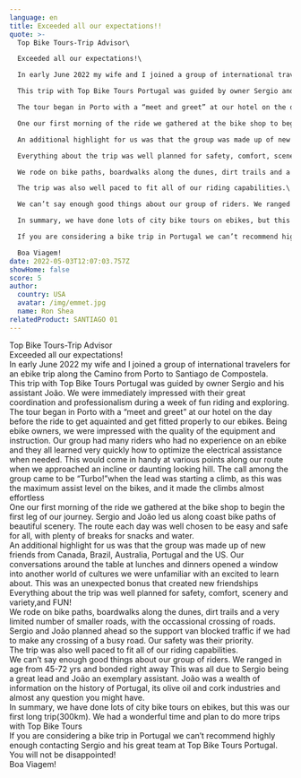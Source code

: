 ```yaml
---
language: en
title: Exceeded all our expectations!!
quote: >-
  Top Bike Tours-Trip Advisor\

  Exceeded all our expectations!\

  In early June 2022 my wife and I joined a group of international travelers for an ebike trip along the Camino from Porto to Santiago de Compostela.\

  This trip with Top Bike Tours Portugal was guided by owner Sergio and his assistant João. We were immediately impressed with their great coordination and professionalism during a week of fun riding and exploring.\

  The tour began in Porto with a “meet and greet” at our hotel on the day before the ride to get aquainted and get fitted properly to our ebikes. Being ebike owners, we were impressed with the quality of the equipment and instruction. Our group had many riders who had no experience on an ebike and they all learned very quickly how to optimize the electrical assistance when needed. This would come in handy at various points along our route when we approached an incline or daunting looking hill. The call among the group came to be “Turbo!”when the lead was starting a climb, as this was the maximum assist level on the bikes, and it made the climbs almost effortless‍️\

  One our first morning of the ride we gathered at the bike shop to begin the first leg of our journey. Sergio and João led us along coast bike paths of beautiful scenery. The route each day was well chosen to be easy and safe for all, with plenty of breaks for snacks and water.\

  An additional highlight for us was that the group was made up of new friends from Canada, Brazil, Australia, Portugal and the US. Our conversations around the table at lunches and dinners opened a window into another world of cultures we were unfamiliar with an excited to learn about. This was an unexpected bonus that created new friendships\

  Everything about the trip was well planned for safety, comfort, scenery and variety,and FUN!\

  We rode on bike paths, boardwalks along the dunes, dirt trails and a very limited number of smaller roads, with the occassional crossing of roads. Sergio and João planned ahead so the support van blocked traffic if we had to make any crossing of a busy road. Our safety was their priority.\

  The trip was also well paced to fit all of our riding capabilities.\

  We can’t say enough good things about our group of riders. We ranged in age from 45-72 yrs and bonded right away This was all due to Sergio being a great lead and João an exemplary assistant. João was a wealth of information on the history of Portugal, its olive oil and cork industries and almost any question you might have.\

  In summary, we have done lots of city bike tours on ebikes, but this was our first long trip(300km). We had a wonderful time and plan to do more trips with Top Bike Tours‍️\

  If you are considering a bike trip in Portugal we can’t recommend highly enough contacting Sergio and his great team at Top Bike Tours Portugal. You will not be disappointed!\

  Boa Viagem!
date: 2022-05-03T12:07:03.757Z
showHome: false
score: 5
author:
  country: USA
  avatar: /img/emmet.jpg
  name: Ron Shea
relatedProduct: SANTIAGO 01
---
```

Top Bike Tours-Trip Advisor\
Exceeded all our expectations!\
In early June 2022 my wife and I joined a group of international travelers for an ebike trip along the Camino from Porto to Santiago de Compostela.\
This trip with Top Bike Tours Portugal was guided by owner Sergio and his assistant João. We were immediately impressed with their great coordination and professionalism during a week of fun riding and exploring.\
The tour began in Porto with a “meet and greet” at our hotel on the day before the ride to get aquainted and get fitted properly to our ebikes. Being ebike owners, we were impressed with the quality of the equipment and instruction. Our group had many riders who had no experience on an ebike and they all learned very quickly how to optimize the electrical assistance when needed. This would come in handy at various points along our route when we approached an incline or daunting looking hill. The call among the group came to be “Turbo!”when the lead was starting a climb, as this was the maximum assist level on the bikes, and it made the climbs almost effortless‍️\
One our first morning of the ride we gathered at the bike shop to begin the first leg of our journey. Sergio and João led us along coast bike paths of beautiful scenery. The route each day was well chosen to be easy and safe for all, with plenty of breaks for snacks and water.\
An additional highlight for us was that the group was made up of new friends from Canada, Brazil, Australia, Portugal and the US. Our conversations around the table at lunches and dinners opened a window into another world of cultures we were unfamiliar with an excited to learn about. This was an unexpected bonus that created new friendships\
Everything about the trip was well planned for safety, comfort, scenery and variety,and FUN!\
We rode on bike paths, boardwalks along the dunes, dirt trails and a very limited number of smaller roads, with the occassional crossing of roads. Sergio and João planned ahead so the support van blocked traffic if we had to make any crossing of a busy road. Our safety was their priority.\
The trip was also well paced to fit all of our riding capabilities.\
We can’t say enough good things about our group of riders. We ranged in age from 45-72 yrs and bonded right away This was all due to Sergio being a great lead and João an exemplary assistant. João was a wealth of information on the history of Portugal, its olive oil and cork industries and almost any question you might have.\
In summary, we have done lots of city bike tours on ebikes, but this was our first long trip(300km). We had a wonderful time and plan to do more trips with Top Bike Tours‍️\
If you are considering a bike trip in Portugal we can’t recommend highly enough contacting Sergio and his great team at Top Bike Tours Portugal. You will not be disappointed!\
Boa Viagem!